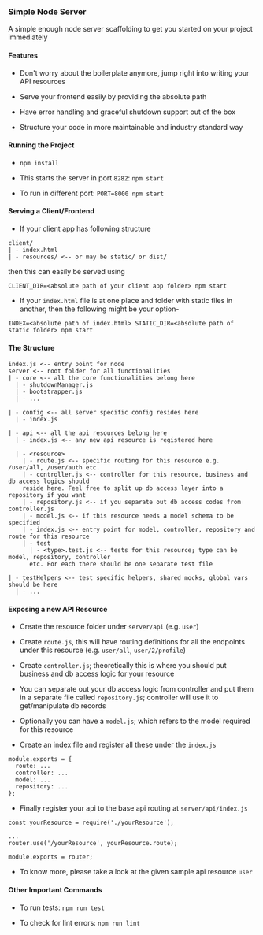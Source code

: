 ### Simple Node Server

A simple enough node server scaffolding to get you started on your project immediately


#### Features

- Don't worry about the boilerplate anymore, jump right into writing your API
resources

- Serve your frontend easily by providing the absolute path

- Have error handling and graceful shutdown support out of the box

- Structure your code in more maintainable and industry standard way


#### Running the Project

- `npm install`

- This starts the server in port `8282`: `npm start`

- To run in different port: `PORT=8000 npm start`

#### Serving a Client/Frontend 

- If your client app has following structure

``` 
client/
| - index.html
| - resources/ <-- or may be static/ or dist/
```

then this can easily be served using 

```
CLIENT_DIR=<absolute path of your client app folder> npm start
```

- If your `index.html` file is at one place and folder with static files in another, then
the following might be your option-

```
INDEX=<absolute path of index.html> STATIC_DIR=<absolute path of static folder> npm start
```


#### The Structure

``` 
index.js <-- entry point for node
server <-- root folder for all functionalities
| - core <-- all the core functionalities belong here 
  | - shutdownManager.js 
  | - bootstrapper.js
  | - ...
  
| - config <-- all server specific config resides here
  | - index.js
  
| - api <-- all the api resources belong here
  | - index.js <-- any new api resource is registered here
  
  | - <resource>
    | - route.js <-- specific routing for this resource e.g. /user/all, /user/auth etc.
    | - controller.js <-- controller for this resource, business and db access logics should
    reside here. Feel free to split up db access layer into a repository if you want
    | - repository.js <-- if you separate out db access codes from controller.js
    | - model.js <-- if this resource needs a model schema to be specified
    | - index.js <-- entry point for model, controller, repository and route for this resource
    | - test
      | - <type>.test.js <-- tests for this resource; type can be model, repository, controller
      etc. For each there should be one separate test file
      
| - testHelpers <-- test specific helpers, shared mocks, global vars should be here
  | - ...    
```

#### Exposing a new API Resource

- Create the resource folder under `server/api` (e.g. `user`)

- Create `route.js`, this will have routing definitions for all the endpoints 
under this resource (e.g. `user/all`, `user/2/profile`)

- Create `controller.js`; theoretically this is where you should put business and db
access logic for your resource

- You can separate out your db access logic from controller and put them in a separate
file called `repository.js`; controller will use it to get/manipulate db records

- Optionally you can have a `model.js`; which refers to the model required for this
resource

- Create an index file and register all these under the `index.js`

``` 
module.exports = {
  route: ...
  controller: ...
  model: ...
  repository: ...
};
```

- Finally register your api to the base api routing at `server/api/index.js`

``` 
const yourResource = require('./yourResource');

...
router.use('/yourResource', yourResource.route);

module.exports = router;
```

- To know more, please take a look at the given sample api resource `user`


#### Other Important Commands

- To run tests: `npm run test`

- To check for lint errors: `npm run lint`


